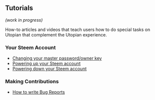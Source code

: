 ## Tutorials

*(work in progress)*

How-to articles and videos that teach users how to do special tasks on Utopian that complement the Utopian experience.

### Your Steem Account

- [Changing your master password/owner key](/tutorials/changing-your-master-password-owner-key.md)
- [Powering up your Steem account](/tutorials/powering-up-your-steem-account.md)
- [Powering down your Steem account](/tutorials/powering-down-your-steem-account.md)

### Making Contributions

- [How to write Bug Reports](/tutorials/how-to-write-bug-reports.md)
